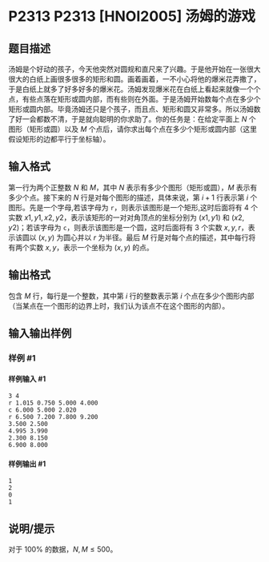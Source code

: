 # P2313 P2313 [HNOI2005] 汤姆的游戏

## 题目描述

汤姆是个好动的孩子，今天他突然对圆规和直尺来了兴趣。于是他开始在一张很大很大的白纸上画很多很多的矩形和圆。画着画着，一不小心将他的爆米花弄撒了，于是白纸上就多了好多好多的爆米花。汤姆发现爆米花在白纸上看起来就像一个个点，有些点落在矩形或圆内部，而有些则在外面。于是汤姆开始数每个点在多少个矩形或圆内部。毕竟汤姆还只是个孩子，而且点、矩形和圆又非常多。所以汤姆数了好一会都数不清，于是就向聪明的你求助了。你的任务是：在给定平面上 $N$ 个图形（矩形或圆）以及 $M$ 个点后，请你求出每个点在多少个矩形或圆内部（这里假设矩形的边都平行于坐标轴）。

## 输入格式

第一行为两个正整数 $N$ 和 $M$，其中 $N$ 表示有多少个图形（矩形或圆），$M$ 表示有多少个点。接下来的 $N$ 行是对每个图形的描述，具体来说，第 $i+1$ 行表示第 $i$ 个图形。先是一个字母,若该字母为 `r`，则表示该图形是一个矩形,这时后面将有 $4$ 个实数 $x1,y1,x2,y2$，表示该矩形的一对对角顶点的坐标分别为 $(x1,y1)$ 和  $(x2,y2)$；若该字母为 `c`，则表示该图形是一个圆，这时后面将有 $3$ 个实数 $x,y,r$，表示该圆以 $(x,y)$ 为圆心并以 $r$ 为半径。最后 $M$ 行是对每个点的描述，其中每行将有两个实数 $x,y$，表示一个坐标为 $(x,y)$ 的点。

## 输出格式

包含 $M$ 行，每行是一个整数，其中第 $i$ 行的整数表示第 $i$ 个点在多少个图形内部（当某点在一个图形的边界上时，我们认为该点不在这个图形的内部）。

## 输入输出样例

### 样例 #1

#### 样例输入 #1

```
3 4 
r 1.015 0.750 5.000 4.000
c 6.000 5.000 2.020
r 6.500 7.200 7.800 9.200
3.500 2.500
4.995 3.990
2.300 8.150
6.900 8.000
```

#### 样例输出 #1

```
1
2
0
1
```

## 说明/提示

对于 $100\%$ 的数据，$N,M\le 500$。
